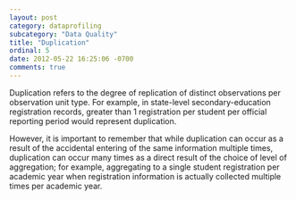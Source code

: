 ```yaml
---
layout: post
category: dataprofiling
subcategory: "Data Quality"
title: "Duplication"
ordinal: 5
date: 2012-05-22 16:25:06 -0700
comments: true
---
```

Duplication refers to the degree of replication of distinct observations per observation unit type. For example, in state-level secondary-education registration records, greater than 1 registration per student per official reporting period would represent duplication.

However, it is important to remember that while duplication can occur as a result of the accidental entering of the same information multiple times, duplication can occur many times as a direct result of the choice of level of aggregation; for example, aggregating to a single student registration per academic year when registration information is actually collected multiple times per academic year.

